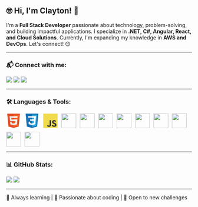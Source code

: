 ## 🤓 Hi, I'm Clayton! 🚀

I'm a **Full Stack Developer** passionate about technology, problem-solving, and building impactful applications. I specialize in **.NET, C#, Angular, React, and Cloud Solutions**. Currently, I'm expanding my knowledge in **AWS and DevOps**. Let's connect! 😊

---

### 📬 Connect with me:
<div align="left">
  <a href="https://instagram.com/clayton.oly" target="_blank"><img src="https://img.shields.io/badge/-Instagram-%23E4405F?style=for-the-badge&logo=instagram&logoColor=white" target="_blank"></a>
  <a href="mailto:clayton.will08@gmail.com"><img src="https://img.shields.io/badge/-Gmail-%23333?style=for-the-badge&logo=gmail&logoColor=white" target="_blank"></a>
  <a href="https://www.linkedin.com/in/clayton-oly" target="_blank"><img src="https://img.shields.io/badge/-LinkedIn-%230077B5?style=for-the-badge&logo=linkedin&logoColor=white" target="_blank"></a>
</div>

---

### 🛠 Languages & Tools:
<div style="display: flex; flex-wrap: wrap; gap: 10px;">
  <img src="https://raw.githubusercontent.com/devicons/devicon/master/icons/html5/html5-original.svg" height="40" width="40" />
  <img src="https://raw.githubusercontent.com/devicons/devicon/master/icons/css3/css3-original.svg" height="40" width="40" />
  <img src="https://raw.githubusercontent.com/devicons/devicon/master/icons/javascript/javascript-original.svg" height="40" width="40" />
  <img src="https://cdn.jsdelivr.net/gh/devicons/devicon/icons/react/react-original.svg" height="40" width="40" />
  <img src="https://cdn.jsdelivr.net/gh/devicons/devicon/icons/bootstrap/bootstrap-original.svg" height="40" width="40" />
  <img src="https://cdn.jsdelivr.net/gh/devicons/devicon/icons/csharp/csharp-original.svg" height="40" width="40" />
  <img src="https://cdn.jsdelivr.net/gh/devicons/devicon/icons/dot-net/dot-net-plain-wordmark.svg" height="40" width="40" />
  <img src="https://cdn.jsdelivr.net/gh/devicons/devicon/icons/java/java-original.svg" height="40" width="40" />
  <img src="https://cdn.jsdelivr.net/gh/devicons/devicon/icons/spring/spring-original.svg" height="40" width="40" />
  <img src="https://cdn.jsdelivr.net/gh/devicons/devicon/icons/mysql/mysql-original.svg" height="40" width="40" />
  <img src="https://cdn.jsdelivr.net/gh/devicons/devicon/icons/nodejs/nodejs-original.svg" height="40" width="40" />
  <img src="https://cdn.jsdelivr.net/gh/devicons/devicon/icons/visualstudio/visualstudio-plain.svg" height="40" width="40" />
</div>

---

### 📊 GitHub Stats:
<div align="left">
  <img height="180em" src="https://github-readme-stats.vercel.app/api?username=clayton-oly&show_icons=true&theme=tokyonight&include_all_commits=true&count_private=true"/>
  <img height="180em" src="https://github-readme-stats.vercel.app/api/top-langs/?username=clayton-oly&layout=compact&langs_count=7&theme=tokyonight"/>
</div>

---

🔹 Always learning | 🔹 Passionate about coding | 🔹 Open to new challenges
